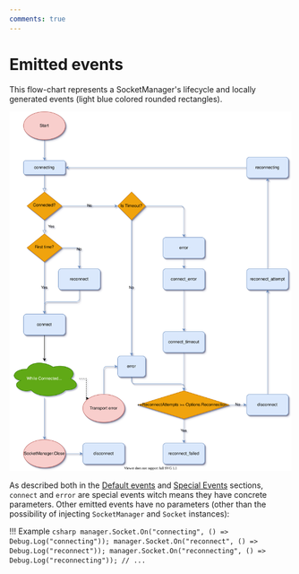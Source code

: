 ```yaml
---
comments: true
---
```


# Emitted events

This flow-chart represents a SocketManager's lifecycle and locally generated events (light blue colored rounded rectangles).

 ![Events Flowchart](../media/events_flowchart.svg)
 
As described both in the [Default events](../getting-started/index.md#default-events) and [Special Events](index.md#special-events) sections, `connect` and `error` are special events witch means they have concrete parameters.
Other emitted events have no parameters (other than the possibility of injecting `SocketManager` and `Socket` instances):

!!! Example
    ```csharp
    manager.Socket.On("connecting", () => Debug.Log("connecting"));
    manager.Socket.On("reconnect", () => Debug.Log("reconnect"));
    manager.Socket.On("reconnecting", () => Debug.Log("reconnecting"));
    // ...
    ```